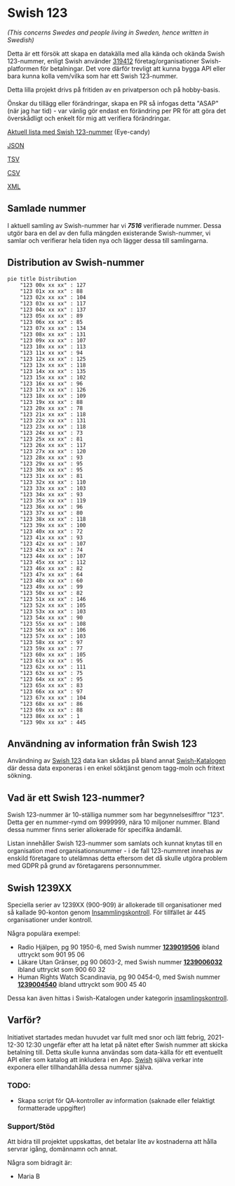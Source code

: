 # Swish 123

*(This concerns Swedes and people living in Sweden, hence written in Swedish)*

Detta är ett försök att skapa en datakälla med alla kända och okända Swish 123-nummer, enligt Swish använder [319412](https://www.swish.nu/about-swish#Swish_in_numbers) företag/organisationer Swish-platformen för betalningar. Det vore därför trevligt att kunna bygga API eller bara kunna kolla vem/vilka som har ett Swish 123-nummer.

Detta lilla projekt drivs på fritiden av en privatperson och på hobby-basis.

Önskar du tillägg eller förändringar, skapa en PR så infogas detta "ASAP" (när jag har tid) - var vänlig gör endast en förändring per PR för att göra det överskådligt och enkelt för mig att verifiera förändringar.



[Aktuell lista med Swish 123-nummer](https://github.com/cisene/swish-123/blob/master/swish-123.md) (Eye-candy)

[JSON](https://github.com/cisene/swish-123/blob/master/json/swish-123-datasource.json)

[TSV](https://github.com/cisene/swish-123/blob/master/text/swish-123-datasource.tsv)

[CSV](https://github.com/cisene/swish-123/blob/master/text/swish-123-datasource.csv)

[XML](https://github.com/cisene/swish-123/blob/master/xml-data/swish-123-datasource.xml)



## Samlade nummer

I aktuell samling av Swish-nummer har vi ***7516*** verifierade nummer. Dessa utgör bara en del av den fulla mängden existerande Swish-nummer, vi samlar och verifierar hela tiden nya och lägger dessa till samlingarna.

## Distribution av Swish-nummer

```mermaid
pie title Distribution
    "123 00x xx xx" : 127
    "123 01x xx xx" : 88
    "123 02x xx xx" : 104
    "123 03x xx xx" : 117
    "123 04x xx xx" : 137
    "123 05x xx xx" : 89
    "123 06x xx xx" : 85
    "123 07x xx xx" : 134
    "123 08x xx xx" : 131
    "123 09x xx xx" : 107
    "123 10x xx xx" : 113
    "123 11x xx xx" : 94
    "123 12x xx xx" : 125
    "123 13x xx xx" : 118
    "123 14x xx xx" : 135
    "123 15x xx xx" : 102
    "123 16x xx xx" : 96
    "123 17x xx xx" : 126
    "123 18x xx xx" : 109
    "123 19x xx xx" : 88
    "123 20x xx xx" : 78
    "123 21x xx xx" : 118
    "123 22x xx xx" : 131
    "123 23x xx xx" : 118
    "123 24x xx xx" : 73
    "123 25x xx xx" : 81
    "123 26x xx xx" : 117
    "123 27x xx xx" : 120
    "123 28x xx xx" : 93
    "123 29x xx xx" : 95
    "123 30x xx xx" : 95
    "123 31x xx xx" : 81
    "123 32x xx xx" : 110
    "123 33x xx xx" : 103
    "123 34x xx xx" : 93
    "123 35x xx xx" : 119
    "123 36x xx xx" : 96
    "123 37x xx xx" : 80
    "123 38x xx xx" : 118
    "123 39x xx xx" : 100
    "123 40x xx xx" : 72
    "123 41x xx xx" : 93
    "123 42x xx xx" : 107
    "123 43x xx xx" : 74
    "123 44x xx xx" : 107
    "123 45x xx xx" : 112
    "123 46x xx xx" : 82
    "123 47x xx xx" : 64
    "123 48x xx xx" : 60
    "123 49x xx xx" : 99
    "123 50x xx xx" : 82
    "123 51x xx xx" : 146
    "123 52x xx xx" : 105
    "123 53x xx xx" : 103
    "123 54x xx xx" : 90
    "123 55x xx xx" : 108
    "123 56x xx xx" : 106
    "123 57x xx xx" : 103
    "123 58x xx xx" : 97
    "123 59x xx xx" : 77
    "123 60x xx xx" : 105
    "123 61x xx xx" : 95
    "123 62x xx xx" : 111
    "123 63x xx xx" : 75
    "123 64x xx xx" : 95
    "123 65x xx xx" : 83
    "123 66x xx xx" : 97
    "123 67x xx xx" : 104
    "123 68x xx xx" : 86
    "123 69x xx xx" : 88
    "123 86x xx xx" : 1
    "123 90x xx xx" : 445
```

## Användning av information från Swish 123

Användning av [Swish 123](https://github.com/cisene/swish-123) data kan skådas på bland annat [Swish-Katalogen](https://b19.se/swish-katalogen/) där dessa data exponeras i en enkel söktjänst genom tagg-moln och fritext sökning.



## Vad är ett Swish 123-nummer?

Swish 123-nummer är 10-ställiga nummer som har begynnelsesiffror "123". Detta ger en nummer-rymd om 9999999, nära 10 miljoner nummer. Bland dessa nummer finns serier allokerade för specifika ändamål. 

Listan innehåller Swish 123-nummer som samlats och kunnat knytas till en organisation med organisationsnummer - i de fall 123-nummret innehas av enskild företagare to utelämnas detta eftersom det då skulle utgöra problem med GDPR på grund av företagarens personnummer.



## Swish 1239XX

Speciella serier av 1239XX (900-909) är allokerade till organisationer med så kallade 90-konton genom [Insammlingskontroll](https://www.insamlingskontroll.se/90-konto-organisationer/). För tillfället är 445 organisationer under kontroll.

Några populära exempel:

* Radio Hjälpen, pg 90 1950-6, med Swish nummer **[1239019506](https://b19.se/swish-katalogen/1239019506)** ibland uttryckt som 901 95 06
* Läkare Utan Gränser, pg 90 0603-2, med Swish nummer **[1239006032](https://b19.se/swish-katalogen/1239006032)** ibland uttryckt som 900 60 32
* Human Rights Watch Scandinavia, pg 90 0454-0, med Swish nummer **[1239004540](https://b19.se/swish-katalogen/1239004540)** ibland uttryckt som 900 45 40

Dessa kan även hittas i Swish-Katalogen under kategorin [insamlingskontroll](https://b19.se/swish-katalogen/k/insamlingskontroll).



## Varför?

Initiativet startades medan huvudet var fullt med snor och lätt febrig, 2021-12-30 12:30 ungefär efter att ha letat på nätet efter Swish nummer att skicka betalning till. Detta skulle kunna användas som data-källa för ett eventuellt API eller som katalog att inkludera i en App. [Swish](https://swish.nu/) själva verkar inte exponera eller tillhandahålla dessa nummer själva. 



### TODO:

* Skapa script för QA-kontroller av information (saknade eller felaktigt formatterade uppgifter)


### Support/Stöd

Att bidra till projektet uppskattas, det betalar lite av kostnaderna att hålla servrar igång, domännamn och annat.

Några som bidragit är:
* Maria B
